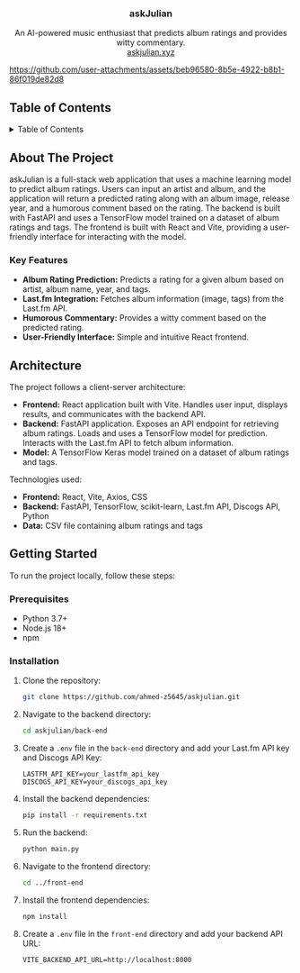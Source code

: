 <h3 align="center">askJulian</h3>

  <p align="center">
    An AI-powered music enthusiast that predicts album ratings and provides witty commentary.
    <br />
     <a href="https://askjulian.xyz">askjulian.xyz</a>
  </p>
</div>

<!-- REMOVE THIS IF YOU DON'T HAVE A DEMO -->
<!-- TIP: You can alternatively directly upload a video up to 100MB by dropping it in while editing the README on GitHub. This displays a video player directly on GitHub instead of making it so that you have to click an image/link -->

https://github.com/user-attachments/assets/beb96580-8b5e-4922-b8b1-86f019de82d8

## Table of Contents

<details>
  <summary>Table of Contents</summary>
  <ol>
    <li>
      <a href="#about-the-project">About The Project</a>
      <ul>
        <li><a href="#key-features">Key Features</a></li>
      </ul>
    </li>
    <li><a href="#architecture">Architecture</a></li>
    <li>
      <a href="#getting-started">Getting Started</a>
      <ul>
        <li><a href="#prerequisites">Prerequisites</a></li>
        <li><a href="#installation">Installation</a></li>
      </ul>
    </li>
    <li><a href="#acknowledgments">Acknowledgments</a></li>
  </ol>
</details>

## About The Project

askJulian is a full-stack web application that uses a machine learning model to predict album ratings. Users can input an artist and album, and the application will return a predicted rating along with an album image, release year, and a humorous comment based on the rating. The backend is built with FastAPI and uses a TensorFlow model trained on a dataset of album ratings and tags. The frontend is built with React and Vite, providing a user-friendly interface for interacting with the model.

### Key Features

- **Album Rating Prediction:** Predicts a rating for a given album based on artist, album name, year, and tags.
- **Last.fm Integration:** Fetches album information (image, tags) from the Last.fm API.
- **Humorous Commentary:** Provides a witty comment based on the predicted rating.
- **User-Friendly Interface:** Simple and intuitive React frontend.

## Architecture

The project follows a client-server architecture:

- **Frontend:** React application built with Vite. Handles user input, displays results, and communicates with the backend API.
- **Backend:** FastAPI application. Exposes an API endpoint for retrieving album ratings. Loads and uses a TensorFlow model for prediction. Interacts with the Last.fm API to fetch album information.
- **Model:** A TensorFlow Keras model trained on a dataset of album ratings and tags.

Technologies used:

- **Frontend:** React, Vite, Axios, CSS
- **Backend:** FastAPI, TensorFlow, scikit-learn, Last.fm API, Discogs API, Python
- **Data:** CSV file containing album ratings and tags

## Getting Started

To run the project locally, follow these steps:

### Prerequisites

- Python 3.7+
- Node.js 18+
- npm

### Installation

1.  Clone the repository:

    ```sh
    git clone https://github.com/ahmed-z5645/askjulian.git
    ```

2.  Navigate to the backend directory:

    ```sh
    cd askjulian/back-end
    ```

3.  Create a `.env` file in the `back-end` directory and add your Last.fm API key and Discogs API Key:

    ```
    LASTFM_API_KEY=your_lastfm_api_key
    DISCOGS_API_KEY=your_discogs_api_key
    ```

4.  Install the backend dependencies:

    ```sh
    pip install -r requirements.txt
    ```

5. Run the backend:

    ```sh
    python main.py
    ```

6.  Navigate to the frontend directory:

    ```sh
    cd ../front-end
    ```

7.  Install the frontend dependencies:

    ```sh
    npm install
    ```

8.  Create a `.env` file in the `front-end` directory and add your backend API URL:

    ```
    VITE_BACKEND_API_URL=http://localhost:8000
